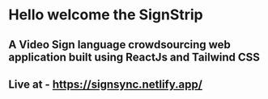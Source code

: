# Hello welcome the SignStrip 
## A Video Sign language crowdsourcing web application built using ReactJs and Tailwind CSS

## Live at - https://signsync.netlify.app/
